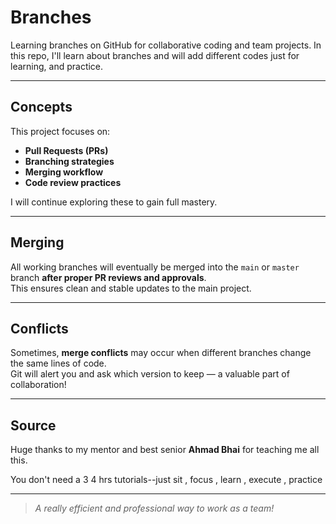 # Branches

Learning branches on GitHub for collaborative coding and team projects.
In this repo, I'll learn about branches and will add different codes just
for learning, and practice.

---

## Concepts

This project focuses on:

- **Pull Requests (PRs)**
- **Branching strategies**
- **Merging workflow**
- **Code review practices**

I will continue exploring these to gain full mastery.

---

## Merging

All working branches will eventually be merged into the `main` or `master` branch **after proper PR reviews and approvals**.  
This ensures clean and stable updates to the main project.

---

## Conflicts

Sometimes, **merge conflicts** may occur when different branches change the same lines of code.  
Git will alert you and ask which version to keep — a valuable part of collaboration!

---

## Source

Huge thanks to my mentor and best senior **Ahmad Bhai** for teaching me all this.

You don't need a 3 4 hrs tutorials--just sit , focus , learn , execute , practice

---

> _A really efficient and professional way to work as a team!_
